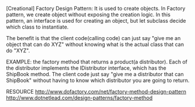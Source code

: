 [Creational] Factory Design Pattern:
It is used to create objects.
In Factory pattern, we create object without exposing the creation logic. 
In this pattern, an interface is used for creating an object, but let subclass 
decide which class to instantiate.

The benefit is that the client code(calling code) can just say "give me an object that 
can do XYZ" without knowing what is the actual class that can do "XYZ". 

EXAMPLE:
the factory method that returns a product(a distributor).  Each of the distributor implements 
the IDistributor interface, which has the ShipBook method. The client code just say 
"give me a distributor that can ShipBook" without having to know which distributor you 
are going to return.

RESOURCE
http://www.dofactory.com/net/factory-method-design-pattern
http://www.dotnetlead.com/design-patterns/factory-method